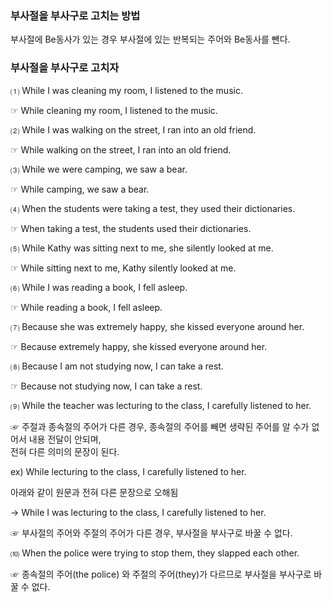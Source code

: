 ### 부사절을 부사구로 고치는 방법

부사절에 Be동사가 있는 경우 부사절에 있는 반복되는 주어와 Be동사를 뺀다. 

### 부사절을 부사구로 고치자

⑴ While I was cleaning my room, I listened to the music.

☞ While cleaning my room, I listened to the music.

⑵ While I was walking on the street, I ran into an old friend.

☞ While walking on the street, I ran into an old friend.

⑶ While we were camping, we saw a bear.

☞ While camping, we saw a bear.

⑷ When the students were taking a test, they used their dictionaries. 

☞ When taking a test, the students used their dictionaries.

⑸ While Kathy was sitting next to me, she silently looked at me.

☞ While sitting next to me, Kathy silently looked at me.

⑹ While I was reading a book, I fell asleep.

☞ While reading a book, I fell asleep.

⑺ Because she was extremely happy, she kissed everyone around her.

☞ Because extremely happy, she kissed everyone around her.

⑻ Because I am not studying now, I can take a rest. 

☞ Because not studying now, I can take a rest.

⑼ While the teacher was lecturing to the class, I carefully listened to her.

☞ 주절과 종속절의 주어가 다른 경우, 종속절의 주어를 빼면 생략된 주어를 알 수가 없어서 내용 전달이 안되며,<br>
전혀 다른 의미의 문장이 된다. 

ex) While lecturing to the class, I carefully listened to her. 

아래와 같이 원문과 전혀 다른 문장으로 오해됨 

→ While I was lecturing to the class, I carefully listened to her.

☞ 부사절의 주어와 주절의 주어가 다른 경우, 부사절을 부사구로 바꿀 수 없다. 

⑽ When the police were trying to stop them, they slapped each other. 

☞ 종속절의 주어(the police) 와 주절의 주어(they)가 다르므로 부사절을 부사구로 바꿀 수 없다. 
